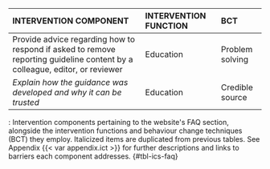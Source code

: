 | **INTERVENTION COMPONENT**                                                                                                     | **INTERVENTION FUNCTION** | **BCT**                                    |
|:--------------------------------|:------------------|:--------------------|
| Provide advice regarding how to respond if asked to remove reporting guideline content by a colleague, editor, or reviewer | Education             | Problem solving                        |
| *Explain how the guidance was developed and why it can be trusted*                                                         | Education             | Credible source                        |

: Intervention components pertaining to the website's FAQ section, alongside the intervention functions and behaviour change techniques (BCT) they employ. Italicized items are duplicated from previous tables. See Appendix {{< var appendix.ict >}} for further descriptions and links to barriers each component addresses. {#tbl-ics-faq}

<!--
2 (1)
-->
<!-- | Ensure guidelines and tools are open access                                                                                | Enablement            | Restructuring the physical environment | -->
